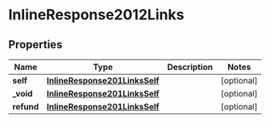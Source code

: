 
# InlineResponse2012Links

## Properties
Name | Type | Description | Notes
------------ | ------------- | ------------- | -------------
**self** | [**InlineResponse201LinksSelf**](InlineResponse201LinksSelf.md) |  |  [optional]
**_void** | [**InlineResponse201LinksSelf**](InlineResponse201LinksSelf.md) |  |  [optional]
**refund** | [**InlineResponse201LinksSelf**](InlineResponse201LinksSelf.md) |  |  [optional]



